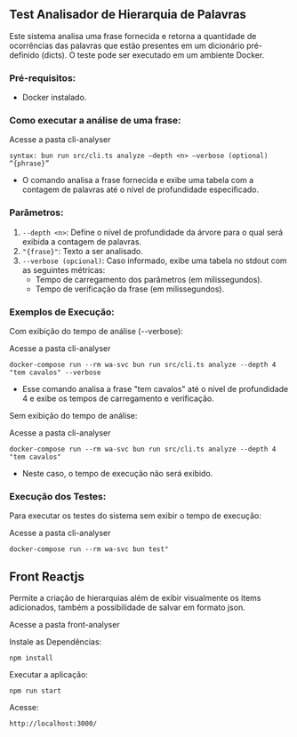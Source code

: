 ## Test Analisador de Hierarquia de Palavras

Este sistema analisa uma frase fornecida e retorna a quantidade de ocorrências das palavras que estão presentes em um dicionário pré-definido (dicts). O teste pode ser executado em um ambiente Docker.

### Pré-requisitos:
 - Docker instalado.
### Como executar a análise de uma frase:

Acesse a pasta cli-analyser
```
syntax: bun run src/cli.ts analyze –depth <n> –verbose (optional) “{phrase}”
```
- O comando analisa a frase fornecida e exibe uma tabela com a contagem de palavras até o nível de profundidade especificado.

### Parâmetros:
1. `--depth <n>`: Define o nível de profundidade da árvore para o qual será exibida a contagem de palavras.
2. `"{frase}"`: Texto a ser analisado.
3. `--verbose (opcional)`: Caso informado, exibe uma tabela no stdout com as seguintes métricas:
    - Tempo de carregamento dos parâmetros (em milissegundos).
    - Tempo de verificação da frase (em milissegundos).

### Exemplos de Execução:
Com exibição do tempo de análise (--verbose):

Acesse a pasta cli-analyser

```
docker-compose run --rm wa-svc bun run src/cli.ts analyze --depth 4 "tem cavalos" --verbose
```

- Esse comando analisa a frase "tem cavalos" até o nível de profundidade 4 e exibe os tempos de carregamento e verificação.

Sem exibição do tempo de análise:

Acesse a pasta cli-analyser

```
docker-compose run --rm wa-svc bun run src/cli.ts analyze --depth 4 "tem cavalos"
```
- Neste caso, o tempo de execução não será exibido.

### Execução dos Testes:
Para executar os testes do sistema sem exibir o tempo de execução:

Acesse a pasta cli-analyser

```
docker-compose run --rm wa-svc bun test"
```
## Front Reactjs

Permite a criação de hierarquias além de exibir visualmente os items adicionados, também a possibilidade de salvar em formato json.

Acesse a pasta front-analyser 

Instale as Dependências:
```
npm install
```
Executar a aplicação:

```
npm run start
```
Acesse:
```
http://localhost:3000/
```

